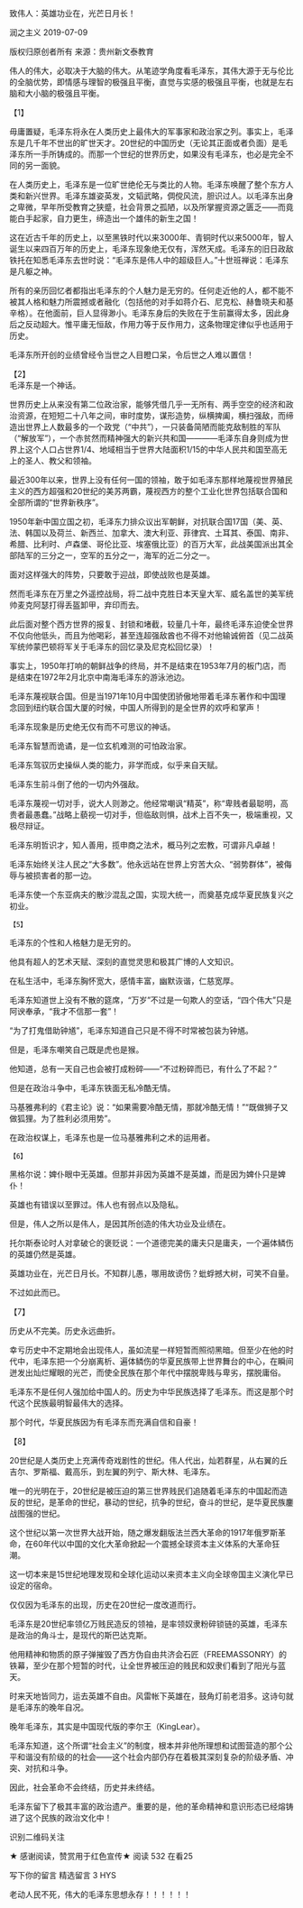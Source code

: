 致伟人：英雄功业在，光芒日月长！

润之主义  2019-07-09


版权归原创者所有 来源：贵州新文泰教育

伟人的伟大，必取决于大脑的伟大。从笔迹学角度看毛泽东，其伟大源于无与伦比的全脑优势，即情感与理智的极强且平衡，直觉与实感的极强且平衡，也就是左右脑和大小脑的极强且平衡。



  【1】

毋庸置疑，毛泽东将永在人类历史上最伟大的军事家和政治家之列。事实上，毛泽东是几千年不世出的旷世天才。20世纪的中国历史（无论其正面或者负面）是毛泽东所一手所铸成的。而那一个世纪的世界历史，如果没有毛泽东，也必是完全不同的另一面貌。

在人类历史上，毛泽东是一位旷世绝伦无与类比的人物。毛泽东唤醒了整个东方人类和新兴世界。毛泽东雄姿英发，文韬武略，倜傥风流，胆识过人。以毛泽东出身之卑微，早年所受教育之狭蹙，社会背景之孤陋，以及所掌握资源之匮乏——而竟能白手起家，自力更生，缔造出一个雄伟的新生之国！

这在近古千年的历史上，以至黑铁时代以来3000年、青铜时代以来5000年，智人诞生以来四百万年的历史上，毛泽东现象绝无仅有，浑然天成。毛泽东的旧日政敌铁托在知悉毛泽东去世时说：“毛泽东是伟人中的超级巨人。”十世班禅说：毛泽东是凡躯之神。

所有的亲历回忆者都指出毛泽东的个人魅力是无穷的。任何走近他的人，都不能不被其人格和魅力所震撼或者融化（包括他的对手如蒋介石、尼克松、赫鲁晓夫和基辛格）。在他面前，巨人显得渺小。毛泽东身后的失败在于生前赢得太多，因此身后之反动超大。惟平庸无恒敌，作用力等于反作用力，这条物理定律似乎也适用于历史。

毛泽东所开创的业绩曾经令当世之人目瞪口呆，令后世之人难以置信！



【2】    
毛泽东是一个神话。

世界历史上从来没有第二位政治家，能够凭借几乎一无所有、两手空空的经济和政治资源，在短短二十八年之间，审时度势，谋形造势，纵横捭阖，横扫强敌，而缔造出世界上人数最多的一个政党（“中共”），一只装备简陋而能克敌制胜的军队（“解放军”），一个赤贫然而精神强大的新兴共和国————毛泽东自身则成为世界上这个人口占世界1/4、地域相当于世界大陆面积1/15的中华人民共和国至高无上的圣人、教父和领袖。

最近300年以来，世界上没有任何一国的领袖，敢于如毛泽东那样地蔑视世界殖民主义的西方超强和20世纪的美苏两霸，蔑视西方的整个工业化世界包括联合国和全部所谓的“世界新秩序”。

1950年新中国立国之初，毛泽东力排众议出军朝鲜，对抗联合国17国（美、英、法、韩国以及荷兰、新西兰、加拿大、澳大利亚、菲律宾、土耳其、泰国、南非、希腊、比利时、卢森堡、哥伦比亚、埃塞俄比亚）的百万大军，此战美国派出其全部陆军的三分之一，空军的五分之一，海军的近二分之一。

面对这样强大的阵势，只要敢于迎战，即使战败也是英雄。

然而毛泽东在万里之外遥控战局，将二战中克胜日本天皇大军、威名盖世的美军统帅麦克阿瑟打得丢盔卸甲，弃印而去。

此后面对整个西方世界的报复、封锁和堵截，较量几十年，最终毛泽东迫使全世界不仅向他低头，而且为他喝彩，甚至连超强敌酋也不得不对他输诚俯首（见二战英军统帅蒙巴顿将军关于毛泽东的回忆录及尼克松回忆录）！

事实上，1950年打响的朝鲜战争的终局，并不是结束在1953年7月的板门店，而是结束在1972年2月北京中南海毛泽东的游泳池边。

毛泽东蔑视联合国。但是当1971年10月中国使团骄傲地带着毛泽东著作和中国理念回到纽约联合国大厦的时候，中国人所得到的是全世界的欢呼和掌声！

毛泽东现象是历史绝无仅有而不可思议的神话。

毛泽东智慧而诡谲，是一位玄机难测的可怕政治家。

毛泽东驾驭历史操纵人类的能力，非学而成，似乎来自天赋。

毛泽东生前斗倒了他的一切内外强敌。

毛泽东蔑视一切对手，说大人则渺之。他经常嘲讽“精英”，称“卑贱者最聪明，高贵者最愚蠢。”战略上藐视一切对手，但临敌则惧，战术上百不失一，极端重视，又极尽辩证。

毛泽东明哲识才，知人善用，揽申商之法术，概马列之宏教，可谓非凡卓越！

毛泽东始终关注人民之“大多数”。他永远站在世界上穷苦大众、“弱势群体”，被侮辱与被损害者的那一边。

毛泽东使一个东亚病夫的散沙混乱之国，实现大统一，而奠基克成华夏民族复兴之初业。



    【5】

毛泽东的个性和人格魅力是无穷的。

他具有超人的艺术天赋、深刻的直觉灵思和极其广博的人文知识。

在私生活中，毛泽东胸怀宽大，感情丰富，幽默诙谐，仁慈宽厚。

毛泽东知道世上没有不散的筵席，“万岁”不过是一句欺人的空话，“四个伟大”只是阿谀奉承，“我才不信那一套”！

“为了打鬼借助钟馗”，毛泽东知道自己只是不得不时常被包装为钟馗。

但是，毛泽东嘲笑自己既是虎也是猴。

他知道，总有一天自己也会被打成粉碎——“不过粉碎而已，有什么了不起？”

但是在政治斗争中，毛泽东铁面无私冷酷无情。

马基雅弗利的《君主论》说：“如果需要冷酷无情，那就冷酷无情！”“既做狮子又做狐狸。为了胜利必须用势”。

在政治权谋上，毛泽东也是一位马基雅弗利之术的运用者。


    【6】

黑格尔说：婢仆眼中无英雄。但那并非因为英雄不是英雄，而是因为婢仆只是婢仆！

英雄也有错误以至罪过。伟人也有弱点以及隐私。

但是，伟人之所以是伟人，是因其所创造的伟大功业及业绩在。

托尔斯泰论时人对拿破仑的褒贬说：一个道德完美的庸夫只是庸夫，一个遍体鳞伤的英雄仍然是英雄。

英雄功业在，光芒日月长。不知群儿愚，哪用故谤伤？蚍蜉撼大树，可笑不自量。

不过如此而已。

【7】

历史从不完美。历史永远曲折。

幸亏历史中不定期地会出现伟人，虽如流星一样短暂而照彻黑暗。但至少在他的时代中，毛泽东把一个分崩离析、遍体鳞伤的华夏民族带上世界舞台的中心，在瞬间迸发出灿烂耀眼的光芒，而使全民族在那个年代中摆脱卑贱与卑劣，摆脱庸俗。

毛泽东不是任何人强加给中国人的。历史为中华民族选择了毛泽东。而这是那个时代这个民族最明智最伟大的选择。

那个时代，华夏民族因为有毛泽东而充满自信和自豪！


【8】

20世纪是人类历史上充满传奇戏剧性的世纪。伟人代出，灿若群星，从右翼的丘吉尔、罗斯福、戴高乐，到左翼的列宁、斯大林、毛泽东。

唯一的光明在于，20世纪是被压迫的第三世界贱民们追随着毛泽东的中国起而造反的世纪，是革命的世纪，暴动的世纪，抗争的世纪，奋斗的世纪，是华夏民族鏖战图强的世纪。

这个世纪以第一次世界大战开始，随之爆发翻版法兰西大革命的1917年俄罗斯革命，在60年代以中国的文化大革命掀起一个震撼全球资本主义体系的大革命狂潮。

这一切本来是15世纪地理发现和全球化运动以来资本主义向全球帝国主义演化早已设定的宿命。

仅仅因为毛泽东的出现，历史在20世纪一度改道而行。

毛泽东是20世纪率领亿万贱民造反的领袖，是率领奴隶粉碎锁链的英雄，毛泽东是政治的角斗士，是现代的斯巴达克斯。

他用精神和物质的原子弹摧毁了西方伪自由共济会石匠（FREEMASSONRY）的铁幕，至少在那个短暂的时代，让全世界被压迫的贱民和奴隶们看到了阳光与蓝天。



时来天地皆同力，运去英雄不自由。风雷帐下英雄在，鼓角灯前老泪多。这诗句就是毛泽东的晚年自况。

晚年毛泽东，其实是中国现代版的李尔王（KingLear）。

毛泽东知道，这个所谓“社会主义”的制度，根本并非他所理想和试图营造的那个公平和谐没有阶级的的社会——这个社会内部仍存在着极其深刻复杂的阶级矛盾、冲突、对抗和斗争。

因此，社会革命不会终结，历史并未终结。

毛泽东留下了极其丰富的政治遗产。重要的是，他的革命精神和意识形态已经熔铸进了这个民族的政治文化中！

识别二维码关注


 ★ 感谢阅读，赞赏用于红色宣传★
阅读 532
 在看25

写下你的留言
精选留言
 3
HYS

 老动人民不死，伟大的毛泽东思想永存！！！！！！
